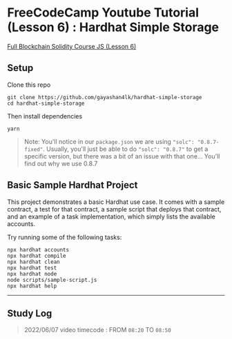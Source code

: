 # FreeCodeCamp Youtube Tutorial (Lesson 6) : Hardhat Simple Storage

[Full Blockchain Solidity Course JS (Lesson 6)](https://github.com/smartcontractkit/full-blockchain-solidity-course-js#lesson-6-hardhat-simple-storage)

## Setup

Clone this repo

```
git clone https://github.com/gayashan4lk/hardhat-simple-storage
cd hardhat-simple-storage
```

Then install dependencies

```
yarn
```

> Note: You'll notice in our `package.json` we are using `"solc": "0.8.7-fixed"`. Usually, you'll just be able to do `"solc": "0.8.7"` to get a specific version, but there was a bit of an issue with that one... You'll find out why we use 0.8.7

## Basic Sample Hardhat Project

This project demonstrates a basic Hardhat use case. It comes with a sample contract, a test for that contract, a sample script that deploys that contract, and an example of a task implementation, which simply lists the available accounts.

Try running some of the following tasks:

```shell
npx hardhat accounts
npx hardhat compile
npx hardhat clean
npx hardhat test
npx hardhat node
node scripts/sample-script.js
npx hardhat help
```

---

## Study Log

> 2022/06/07 video timecode : FROM `08:20` TO `08:50`  
